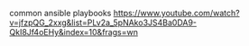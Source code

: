 common ansible playbooks
https://www.youtube.com/watch?v=jfzpQG_2xxg&list=PLv2a_5pNAko3JS4Ba0DA9-QkI8Jf4oEHy&index=10&frags=wn

